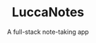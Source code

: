---
title: LuccaNotes
subtitle: A full-stack note-taking app
slug: luccanotes
main-image: /images/portfolio/luccanotes/landing-page.png
source: https://github.com/ChromeUniverse/luccanotes
demo: https://luccanotes.vercel.app/
tech: [ts, nextjs, tailwind, headless-ui, trpc, nextAuth, postgres, prisma, supabase, vercel]
images: [
  /images/portfolio/luccanotes/landing-page.png,
  /images/portfolio/luccanotes/notes-light.png, 
  /images/portfolio/luccanotes/notes-dark.png, 
  /images/portfolio/luccanotes/editor-light.png,
  /images/portfolio/luccanotes/editor-dark.png, 
  ]
---